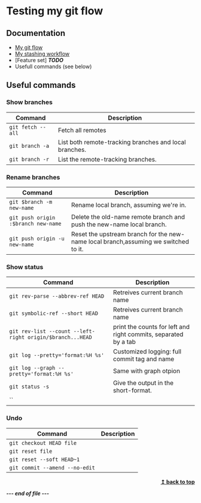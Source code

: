# Testing my git flow

<a name="top"></a>

## Documentation

- [My git flow](./docs/MY-GITFLOW.md)
- [My stashing workflow](./docs/MY-STASH.md)
- [Feature set] ***TODO***
- Usefull commands (see below)

## Useful commands

### Show branches

| Command | Description |
| --- | --- |
|`git fetch --all`|Fetch all remotes|
|`git branch -a`|List both remote-tracking branches and local branches. |
|`git branch -r`|List the remote-tracking branches.|

### Rename branches

| Command | Description |
| --- | --- |
|`git $branch -m new-name`|Rename local branch, assuming we're in.|
|`git push origin :$branch new-name`|Delete the old-name remote branch and push the new-name local branch.|
|`git push origin -u new-name`|Reset the upstream branch for the new-name local branch,assuming we switched to it.|

### Show status

| Command | Description |
| --- | --- |
|`git rev-parse --abbrev-ref HEAD`|Retreives current branch name|
|`git symbolic-ref --short HEAD`|Retreives current branch name|
|`git rev-list --count --left-right origin/$branch...HEAD`|print the counts for left and right commits, separated by a tab|
|`git log --pretty='format:%H %s'`|Customized logging: full commit tag and name|
|`git log --graph --pretty='format:%H %s'`|Same with graph otpion|
|`git status -s`|Give the output in the short-format.|
|``||

### Undo

| Command | Description |
| --- | --- |
|`git checkout HEAD file`||
|`git reset file`||
|`git reset --soft HEAD~1`||
|`git commit --amend --no-edit`||
<div align="right">
    <b><a href="#top">↥ back to top</a></b>
</div>

___--- end of file ---___
